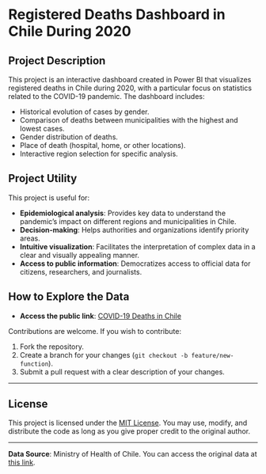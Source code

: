# **Registered Deaths Dashboard in Chile During 2020**  

## **Project Description**  
This project is an interactive dashboard created in Power BI that visualizes registered deaths in Chile during 2020, with a particular focus on statistics related to the COVID-19 pandemic. The dashboard includes:  

- Historical evolution of cases by gender.  
- Comparison of deaths between municipalities with the highest and lowest cases.  
- Gender distribution of deaths.  
- Place of death (hospital, home, or other locations).  
- Interactive region selection for specific analysis.  

## **Project Utility**  
This project is useful for:  
- **Epidemiological analysis**: Provides key data to understand the pandemic’s impact on different regions and municipalities in Chile.  
- **Decision-making**: Helps authorities and organizations identify priority areas.  
- **Intuitive visualization**: Facilitates the interpretation of complex data in a clear and visually appealing manner.  
- **Access to public information**: Democratizes access to official data for citizens, researchers, and journalists.  

## **How to Explore the Data**  
- **Access the public link**: [COVID-19 Deaths in Chile](https://app.powerbi.com/view?r=eyJrIjoiZDg2YmExNWYtODEzYy00ZGQ0LTlhNmEtNTEyZWUzYmY5MjU4IiwidCI6ImZhYWIyZWQzLTBkYjYtNGU1NS05N2YyLWU5NTZhNzQ5NTU4NyIsImMiOjR9)  

Contributions are welcome. If you wish to contribute:  
1. Fork the repository.  
2. Create a branch for your changes (`git checkout -b feature/new-function`).  
3. Submit a pull request with a clear description of your changes.  

---  

## **License**  
This project is licensed under the [MIT License](https://opensource.org/licenses/MIT). You may use, modify, and distribute the code as long as you give proper credit to the original author.  

---  

**Data Source**: Ministry of Health of Chile. You can access the original data at [this link](https://datos.gob.cl/dataset/defunciones-por-covid19).
